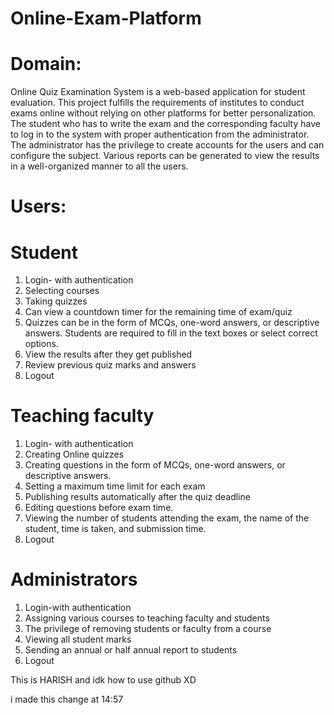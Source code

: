 # Online-Exam-Platform
# Domain:
 Online Quiz Examination System is a web-based application for student evaluation.
This project fulfills the requirements of institutes to conduct exams online without relying on
other platforms for better personalization. The student who has to write the exam and the
corresponding faculty have to log in to the system with proper authentication from the
administrator. The administrator has the privilege to create accounts for the users and can
configure the subject. Various reports can be generated to view the results in a well-organized
manner to all the users.
# Users:
# Student
  1. Login- with authentication
  2. Selecting courses
  3. Taking quizzes
  4. Can view a countdown timer for the remaining time of exam/quiz
  5. Quizzes can be in the form of MCQs, one-word answers, or descriptive answers. Students
  are required to fill in the text boxes or select correct options.
  6. View the results after they get published
  7. Review previous quiz marks and answers
  8. Logout
# Teaching faculty
  1. Login- with authentication
  2. Creating Online quizzes
  3. Creating questions in the form of MCQs, one-word answers, or descriptive answers.
  4. Setting a maximum time limit for each exam
  5. Publishing results automatically after the quiz deadline
  6. Editing questions before exam time.
  7. Viewing the number of students attending the exam, the name of the student, time is
  taken, and submission time.
  8. Logout
# Administrators
  1. Login-with authentication
  2. Assigning various courses to teaching faculty and students
  3. The privilege of removing students or faculty from a course
  4. Viewing all student marks
  5. Sending an annual or half annual report to students
  6. Logout
  
  This is HARISH and idk how to use github XD
  
  i made this change at 14:57

